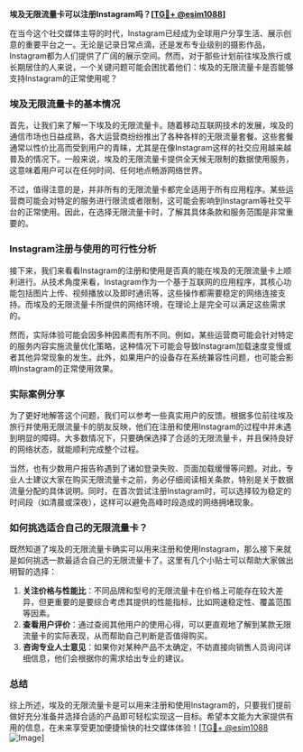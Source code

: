 **埃及无限流量卡可以注册Instagram吗？[[TG💪+ @esim1088](https://t.me/s/esim1088)]**

在当今这个社交媒体主导的时代，Instagram已经成为全球用户分享生活、展示创意的重要平台之一。无论是记录日常点滴，还是发布专业级别的摄影作品，Instagram都为人们提供了广阔的展示空间。然而，对于那些计划前往埃及旅行或长期居住的人来说，一个关键问题可能会困扰着他们：埃及的无限流量卡是否能够支持Instagram的正常使用呢？

### 埃及无限流量卡的基本情况

首先，让我们来了解一下埃及的无限流量卡。随着移动互联网技术的发展，埃及的通信市场也日益成熟，各大运营商纷纷推出了各种各样的无限流量套餐。这些套餐通常以性价比高而受到用户的青睐，尤其是在像Instagram这样的社交应用越来越普及的情况下。一般来说，埃及的无限流量卡提供全天候无限制的数据使用服务，这意味着用户可以在任何时间、任何地点畅游网络世界。

不过，值得注意的是，并非所有的无限流量卡都完全适用于所有应用程序。某些运营商可能会对特定的服务进行限流或者限制，这可能会影响到Instagram等社交平台的正常使用。因此，在选择无限流量卡时，了解其具体条款和服务范围是非常重要的。

### Instagram注册与使用的可行性分析

接下来，我们来看看Instagram的注册和使用是否真的能在埃及的无限流量卡上顺利进行。从技术角度来看，Instagram作为一个基于互联网的应用程序，其核心功能包括图片上传、视频播放以及即时通讯等，这些操作都需要稳定的网络连接支持。而埃及的无限流量卡所提供的网络环境，在理论上是完全可以满足这些需求的。

然而，实际体验可能会因多种因素而有所不同。例如，某些运营商可能会针对特定的服务内容实施流量优化策略，这种情况下可能会导致Instagram加载速度变慢或者其他异常现象的发生。此外，如果用户的设备存在系统兼容性问题，也可能会影响Instagram的正常使用效果。

### 实际案例分享

为了更好地解答这个问题，我们可以参考一些真实用户的反馈。根据多位前往埃及旅行并使用无限流量卡的朋友反映，他们在注册和使用Instagram的过程中并未遇到明显的障碍。大多数情况下，只要确保选择了合适的无限流量卡，并且保持良好的网络状态，就能顺利完成整个过程。

当然，也有少数用户报告称遇到了诸如登录失败、页面加载缓慢等问题。对此，专业人士建议大家在购买无限流量卡之前，务必仔细阅读相关条款，特别是关于数据流量分配的具体说明。同时，在首次尝试注册Instagram时，可以选择较为稳定的时间段（如清晨或深夜），这样可以避免高峰时段造成的网络拥堵现象。

### 如何挑选适合自己的无限流量卡？

既然知道了埃及的无限流量卡确实可以用来注册和使用Instagram，那么接下来就是如何挑选一款最适合自己的无限流量卡了。这里有几个小贴士可以帮助大家做出明智的选择：

1. **关注价格与性能比**：不同品牌和型号的无限流量卡在价格上可能存在较大差异，但更重要的是要综合考虑其提供的性能指标，比如网速稳定性、覆盖范围等因素。
2. **查看用户评价**：通过查阅其他用户的使用心得，可以更直观地了解到某款无限流量卡的实际表现，从而帮助自己判断是否值得购买。
3. **咨询专业人士意见**：如果你对某种产品不太确定，不妨直接向销售人员询问详细信息，他们会根据你的需求给出专业的建议。

### 总结

综上所述，埃及的无限流量卡是可以用来注册和使用Instagram的，只要我们提前做好充分准备并选择合适的产品即可轻松实现这一目标。希望本文能为大家提供有用的信息，在未来享受更加便捷愉快的社交媒体体验！[[TG💪+ @esim1088](https://t.me/s/esim1088) ![Image](https://i.postimg.cc/4NQfJmqS/Snipaste-2025-05-13-00-14-12.png)]